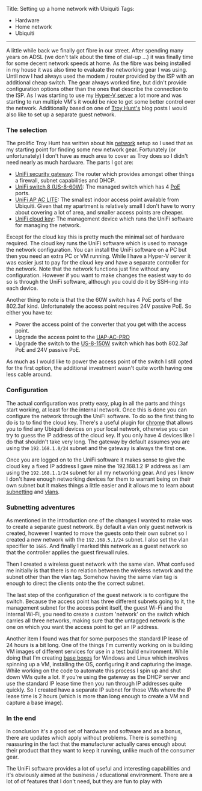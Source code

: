 Title: Setting up a home network with Ubiquiti
Tags:
  - Hardware
  - Home network
  - Ubiquiti
---

A little while back we finally got fibre in our street. After spending many years on ADSL (we don't
talk about the time of dial-up ...) it was finally time for some decent network speeds at home. As
the fibre was being installed in my house it was also time to evaluate the networking gear I was
using. Until now I had always used the modem / router provided by the ISP with an additional cheap
switch. The gear always worked fine, but didn't provide configuration options other than the ones that
describe the connection to the ISP. As I was starting to use my [Hyper-V server](./posts/Updating-Hyper-v-server-to-Windows2016)
a lot more and was starting to run multiple VM's it would be nice to get some better control over
the network. Additionally based on one of [Troy Hunt's](https://www.troyhunt.com/no-you-cant-join-my-wifi-network/)
blog posts I would also like to set up a separate guest network.


### The selection

The prolific Troy Hunt has written about his [network](https://www.troyhunt.com/ubiquiti-all-the-things-how-i-finally-fixed-my-dodgy-wifi/)
setup so I used that as my starting point for finding some new network gear. Fortunately (or unfortunately)
I don't have as much area to cover as Troy does so I didn't need nearly as much hardware. The parts
I got are:

- [UniFi security gateway](https://www.ubnt.com/UniFi-routing/usg/): The router which provides amongst
  other things a firewall, subnet capabilities and DHCP.
- [UniFi switch 8 (US-8-60W)](https://www.ubnt.com/UniFi-switching/UniFi-switch-8/): The managed switch
  which has 4 [PoE](https://en.wikipedia.org/wiki/Power_over_Ethernet) ports.
- [UniFi AP AC LITE](https://www.ubnt.com/UniFi/UniFi-ap-ac-lite/): The smallest indoor access point
  available from Ubiquiti. Given that my apartment is relatively small I don't have to worry about
  covering a lot of area, and smaller access points are cheaper.
- [UniFi cloud key](https://www.ubnt.com/UniFi/UniFi-cloud-key/): The management device which runs
  the UniFi software for managing the network.

Except for the cloud key this is pretty much the minimal set of hardware required. The cloud key runs
the UniFi software which is used to manage the network configuration. You can install the UniFi
software on a PC but then you need an extra PC or VM running. While I have a Hyper-V server it was easier
just to pay for the cloud key and have a separate controller for the network. Note that the network
functions just fine without any configuration. However if you want to make changes the easiest way
to do so is through the UniFi software, although you could do it by SSH-ing into each device.

Another thing to note is that the the 60W switch has 4 PoE ports of the 802.3af kind. Unfortunately
the access point requires 24V passive PoE. So either you have to:

- Power the access point of the converter that you get with the access point.
- Upgrade the access point to the [UAP-AC-PRO](https://www.ubnt.com/UniFi/UniFi-ap-ac-pro/)
- Upgrade the switch to the [US-8-150W](https://www.ubnt.com/UniFi-switching/UniFi-switch-8-150w/)
  switch which has both 802.3af PoE and 24V passive PoE.

As much as I would like to power the access point of the switch I still opted for the first option,
the additional investment wasn't quite worth having one less cable around.


### Configuration

The actual configuration was pretty easy, plug in all the parts and things start working, at least
for the internal network. Once this is done you can configure the network through the UniFi software.
To do so the first thing to do is to to find the cloud key. There's a useful plugin for
[chrome](https://chrome.google.com/webstore/detail/ubiquiti-device-discovery/hmpigflbjeapnknladcfphgkemopofig?utm_source=chrome-app-launcher-info-dialog)
that allows you to find any Ubiquiti devices on your local network, otherwise you can try to guess
the IP address of the cloud key. If you only have 4 devices like I do that shouldn't take very long.
The gateway by default assumes you are using the `192.168.1.0/24` subnet and the gateway is always
the first one.

Once you are logged on to the UniFi software it makes sense to give the cloud key a fixed IP address
I gave mine the 192.168.1.2 IP address as I am using the `192.168.1.1/24` subnet for all my networking
gear. And yes I know I don't have enough networking devices for them to warrant being on their own
subnet but it makes things a little easier and it allows me to learn about [subnetting](https://en.wikipedia.org/wiki/Subnetwork)
and [vlans](https://en.wikipedia.org/wiki/Virtual_LAN).


### Subnetting adventures

As mentioned in the introduction one of the changes I wanted to make was to create a separate guest
network. By default a vlan only guest network is created, however I wanted to move the guests onto
their own subnet so I created a new network with the `192.168.5.1/24` subnet. I also set the vlan
specifier to `1685`. And finally I marked this network as a guest network so that the controller
applies the guest firewall rules.

Then I created a wireless guest network with the same vlan. What confused me initially is that there
is no relation between the wireless network and the subnet other than the vlan tag. Somehow having the
same vlan tag is enough to direct the clients onto the the correct subnet.

The last step of the configuration of the guest network is to configure the switch. Because the
access point has three different subnets going to it, the management subnet for the access point itself,
the guest Wi-Fi and the internal Wi-Fi, you need to create a custom 'network' on the switch which carries
all three networks, making sure that the untagged network is the one on which you want the access
point to get an IP address.

Another item I found was that for some purposes the standard IP lease of 24 hours is a bit long. One
of the things I'm currently working on is building VM images of different services for use in a test
build environment. While doing that I'm creating [base boxes](https://github.com/Calvinverse) for
Windows and Linux which involves spinning up a VM, installing the OS, configuring it and capturing
the image. While working on the code to automate this process I spin up and shut down VMs quite a lot.
If you're using the gateway as the DHCP server and use the standard IP lease time then you run through
IP addresses quite quickly. So I created have a separate IP subnet for those VMs where the IP lease
time is 2 hours (which is more than long enough to create a VM and capture a base image).


### In the end

In conclusion it's a good set of hardware and software and as a bonus, there are updates which apply
without problems. There is something reassuring in the fact that the manufacturer actually cares enough
about their product that they want to keep it running, unlike much of the consumer gear.

The UniFi software provides a lot of useful and interesting capabilities and it's obviously aimed
at the business / educational environment. There are a lot of of features that I don't need, but they
are fun to play with
